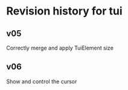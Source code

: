 # Revision history for tui

## v05

Correctly merge and apply TuiElement size

## v06

Show and control the cursor
